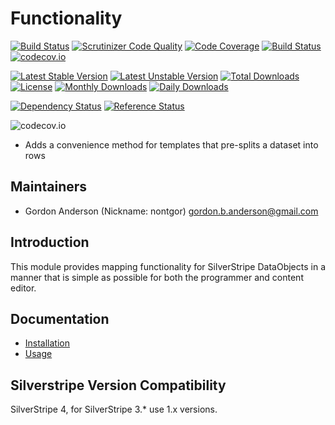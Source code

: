 # Functionality
[![Build Status](https://travis-ci.org/gordonbanderson/weboftalent-gridrows.svg?branch=master)](https://travis-ci.org/gordonbanderson/weboftalent-gridrows)
[![Scrutinizer Code Quality](https://scrutinizer-ci.com/g/gordonbanderson/weboftalent-gridrows/badges/quality-score.png?b=master)](https://scrutinizer-ci.com/g/gordonbanderson/weboftalent-gridrows/?branch=master)
[![Code Coverage](https://scrutinizer-ci.com/g/gordonbanderson/weboftalent-gridrows/badges/coverage.png?b=master)](https://scrutinizer-ci.com/g/gordonbanderson/weboftalent-gridrows/?branch=master)
[![Build Status](https://scrutinizer-ci.com/g/gordonbanderson/weboftalent-gridrows/badges/build.png?b=master)](https://scrutinizer-ci.com/g/gordonbanderson/weboftalent-gridrows/build-status/master)
[![codecov.io](https://codecov.io/github/gordonbanderson/weboftalent-gridrows/coverage.svg?branch=master)](https://codecov.io/github/gordonbanderson/weboftalent-gridrows?branch=master)

[![Latest Stable Version](https://poser.pugx.org/weboftalent/gridrows/version)](https://packagist.org/packages/weboftalent/gridrows)
[![Latest Unstable Version](https://poser.pugx.org/weboftalent/gridrows/v/unstable)](//packagist.org/packages/weboftalent/gridrows)
[![Total Downloads](https://poser.pugx.org/weboftalent/gridrows/downloads)](https://packagist.org/packages/weboftalent/gridrows)
[![License](https://poser.pugx.org/weboftalent/gridrows/license)](https://packagist.org/packages/weboftalent/gridrows)
[![Monthly Downloads](https://poser.pugx.org/weboftalent/gridrows/d/monthly)](https://packagist.org/packages/weboftalent/gridrows)
[![Daily Downloads](https://poser.pugx.org/weboftalent/gridrows/d/daily)](https://packagist.org/packages/weboftalent/gridrows)

[![Dependency Status](https://www.versioneye.com/php/weboftalent:gridrows/badge.svg)](https://www.versioneye.com/php/weboftalent:gridrows)
[![Reference Status](https://www.versioneye.com/php/weboftalent:gridrows/reference_badge.svg?style=flat)](https://www.versioneye.com/php/weboftalent:gridrows/references)

![codecov.io](https://codecov.io/github/gordonbanderson/weboftalent-gridrows/branch.svg?branch=master)
* Adds a convenience method for templates that pre-splits a dataset into rows

## Maintainers

* Gordon Anderson (Nickname: nontgor)
	<gordon.b.anderson@gmail.com>

## Introduction

This module provides mapping functionality for SilverStripe DataObjects in a
manner that is simple as possible for both the programmer and content editor.
 
## Documentation
* [Installation](./docs/en/Installation.md)
* [Usage](./docs/en/Usage.md)

## Silverstripe Version Compatibility
SilverStripe 4, for SilverStripe 3.* use 1.x versions.
